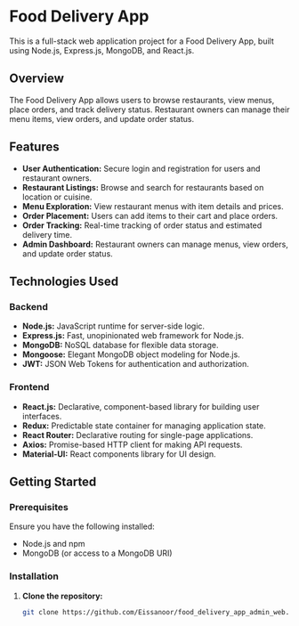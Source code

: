 # Food Delivery App

This is a full-stack web application project for a Food Delivery App, built using Node.js, Express.js, MongoDB, and React.js.

## Overview

The Food Delivery App allows users to browse restaurants, view menus, place orders, and track delivery status. Restaurant owners can manage their menu items, view orders, and update order status.

## Features

- **User Authentication:** Secure login and registration for users and restaurant owners.
- **Restaurant Listings:** Browse and search for restaurants based on location or cuisine.
- **Menu Exploration:** View restaurant menus with item details and prices.
- **Order Placement:** Users can add items to their cart and place orders.
- **Order Tracking:** Real-time tracking of order status and estimated delivery time.
- **Admin Dashboard:** Restaurant owners can manage menus, view orders, and update order status.

## Technologies Used

### Backend
- **Node.js:** JavaScript runtime for server-side logic.
- **Express.js:** Fast, unopinionated web framework for Node.js.
- **MongoDB:** NoSQL database for flexible data storage.
- **Mongoose:** Elegant MongoDB object modeling for Node.js.
- **JWT:** JSON Web Tokens for authentication and authorization.

### Frontend
- **React.js:** Declarative, component-based library for building user interfaces.
- **Redux:** Predictable state container for managing application state.
- **React Router:** Declarative routing for single-page applications.
- **Axios:** Promise-based HTTP client for making API requests.
- **Material-UI:** React components library for UI design.

## Getting Started

### Prerequisites

Ensure you have the following installed:
- Node.js and npm
- MongoDB (or access to a MongoDB URI)

### Installation

1. **Clone the repository:**
   ```bash
   git clone https://github.com/Eissanoor/food_delivery_app_admin_web.git

